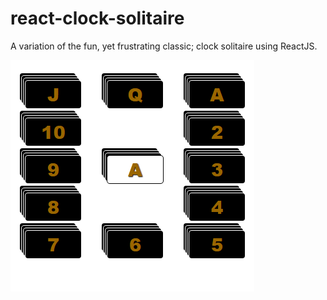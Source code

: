 # react-clock-solitaire
A variation of the fun, yet frustrating classic; clock solitaire using ReactJS.

![alt tag](https://github.com/portse/react-clock-solitaire/blob/master/game.png)
